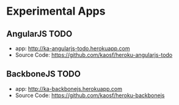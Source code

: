 # Experimental Apps

## AngularJS TODO

* app: http://ka-angularjs-todo.herokuapp.com
* Source Code: https://github.com/kaosf/heroku-angularjs-todo

## BackboneJS TODO

* app: http://ka-backbonejs.herokuapp.com
* Source Code: https://github.com/kaosf/heroku-backbonejs
